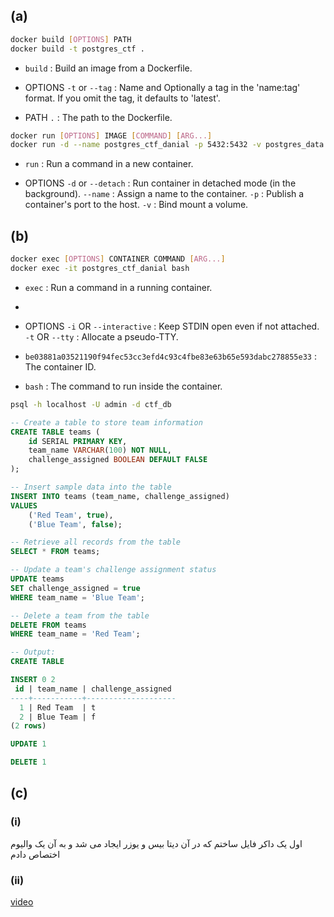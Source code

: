 ## (a)

```bash
docker build [OPTIONS] PATH 
docker build -t postgres_ctf .
```

- `build` : Build an image from a Dockerfile.

- OPTIONS
  `-t` or `--tag` : Name and Optionally a tag in the 'name:tag' format. If you omit the tag, it defaults to 'latest'.

- PATH
  `.` : The path to the Dockerfile.

```bash
docker run [OPTIONS] IMAGE [COMMAND] [ARG...]
docker run -d --name postgres_ctf_danial -p 5432:5432 -v postgres_data:/var/lib/postgresql/data postgres_ctf
```

- `run` : Run a command in a new container.

- OPTIONS
  `-d` or `--detach` : Run container in detached mode (in the background).
  `--name` : Assign a name to the container.
  `-p` : Publish a container's port to the host.
  `-v` : Bind mount a volume.

## (b)

```bash
docker exec [OPTIONS] CONTAINER COMMAND [ARG...]
docker exec -it postgres_ctf_danial bash
```

- `exec` : Run a command in a running container.
-
- OPTIONS
  `-i` OR `--interactive` : Keep STDIN open even if not attached.
  `-t` OR `--tty` : Allocate a pseudo-TTY.

- `be03881a03521190f94fec53cc3efd4c93c4fbe83e63b65e593dabc278855e33` : The container ID.
- `bash` : The command to run inside the container.

```bash
psql -h localhost -U admin -d ctf_db
```

```sql
-- Create a table to store team information
CREATE TABLE teams (
    id SERIAL PRIMARY KEY,
    team_name VARCHAR(100) NOT NULL,
    challenge_assigned BOOLEAN DEFAULT FALSE
);

-- Insert sample data into the table
INSERT INTO teams (team_name, challenge_assigned)
VALUES 
    ('Red Team', true),
    ('Blue Team', false);

-- Retrieve all records from the table
SELECT * FROM teams;

-- Update a team's challenge assignment status
UPDATE teams
SET challenge_assigned = true
WHERE team_name = 'Blue Team';

-- Delete a team from the table
DELETE FROM teams
WHERE team_name = 'Red Team';

-- Output:
CREATE TABLE

INSERT 0 2
 id | team_name | challenge_assigned 
----+-----------+--------------------
  1 | Red Team  | t
  2 | Blue Team | f
(2 rows)

UPDATE 1

DELETE 1

```

## (c)

### (i)

اول یک داکر فایل ساختم که در آن دیتا بیس و یوزر ایجاد می شد و به آن یک والیوم اختصاص دادم

### (ii)

[video](https://iutbox.iut.ac.ir/index.php/s/SWsG38ZLAXCdTYx)
